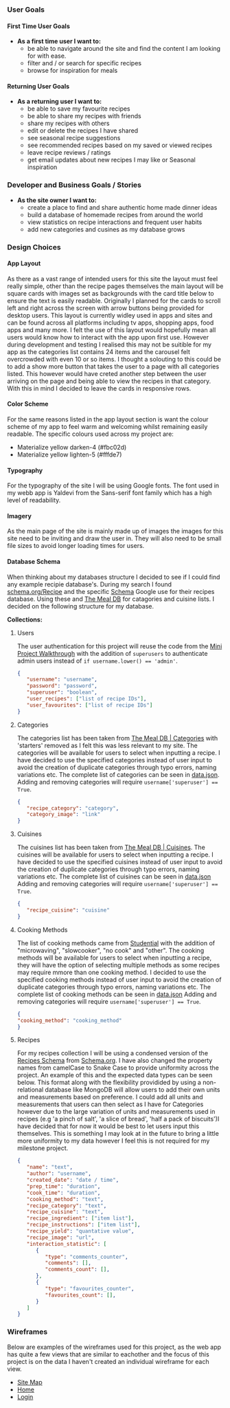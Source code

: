 ### User Goals

#### First Time User Goals 
   - __As a first time user I want to:__
      - be able to navigate around the site and find the content I am looking for with ease.
      - filter and / or search for specific recipes
      - browse for inspiration for meals

#### Returning User Goals
   - __As a returning user I want to:__
      - be able to save my favourite recipes
      - be able to share my recipes with friends
      - share my recipes with others
      - edit or delete the recipes I have shared
      - see seasonal recipe suggestions
      - see recommended recipes based on my saved or viewed recipes
      - leave recipe reviews / ratings 
      - get email updates about new recipes I may like or Seasonal inspiration

### Developer and Business Goals / Stories

   - __As the site owner I want to:__ 
      - create a place to find and share authentic home made dinner ideas
      - build a database of homemade recipes from around the world
      - view statistics on recipe interactions and frequent user habits
      - add new categories and cusines as my database grows


### Design Choices

#### App Layout

As there as a vast range of intended users for this site the layout must feel really simple, other than the recipe pages themselves the main layout will be square cards with images set as backgrounds with the card title below to ensure the text is easily readable. Originally I planned for the cards to scroll left and right across the screen with arrow buttons being provided for desktop users. This layout is currently widley used in apps and sites and can be found across all platforms including tv apps, shopping apps, food apps and many more. I felt the use of this layout would hopefully mean all users would know how to interact with the app upon first use. 
However during development and testing I realised this may not be suitible for my app as the categories list contains 24 items and the carousel felt overcrowded with even 10 or so items. I thought a solouting to this could be to add a show more button that takes the user to a page with all categories listed. This however would have creted another step between the user arriving on the page and being able to view the recipes in that category. With this in mind I decided to leave the cards in responsive rows.

#### Color Scheme

For the same reasons listed in the app layout section is want the colour scheme of my app to feel warm and welcoming whilst remaining easily readable. The specific colours used across my project are:
   - Materialize yellow darken-4 (#fbc02d)
   - Materialize yellow lighten-5 (#fffde7)

#### Typography

For the typography of the site I will be using Google fonts. The font used in my webb app is Yaldevi from the Sans-serif font family which has a high level of readability.

#### Imagery

As the main page of the site is mainly made up of images the images for this site need to be inviting and draw the user in. They will also need to be small file sizes to avoid longer loading times for users.

#### Database Schema

When thinking about my databases structure I decided to see if I could find any example recipie database's. During my search I found [schema.org/Recipe](https://schema.org/Recipe) and the specific [Schema](https://developers.google.com/search/docs/advanced/structured-data/recipe) Google use for their recipes database. Using these and [The Meal DB](https://www.themealdb.com/) for catagories and cuisine lists. I decided on the following structure for my database.

__Collections:__ 
1. Users

   The user authentication for this project will reuse the code from the [Mini Project Walkthrough](https://github.com/Tiff-C/task-master) with the addition of `superusers` to authenticate admin users instead of `if username.lower() == 'admin'`.

   ```JSON
   {
      "username": "username",
      "password": "password",
      "superuser": "boolean",
      "user_recipes": ["list of recipe IDs"],
      "user_favourites": ["list of recipe IDs"]
   }
   ```

2. Categories

   The categories list has been taken from [The Meal DB | Categories](https://www.themealdb.com/api/json/v1/1/list.php?c=list) with 'starters' removed as I felt this was less relevant to my site. The categories will be available for users to select when inputting a recipe. I have decided to use the specified categories instead of user input to avoid the creation of duplicate categories through typo errors, naming variations etc. The complete list of categories can be seen in [data.json](data.json). Adding and removing categories will require `username['superuser'] == True`.

   ```JSON
   {
      "recipe_category": "category",
      "category_image": "link"
   }
   ```

3. Cuisines

   The cuisines list has been taken from [The Meal DB | Cuisines](www.themealdb.com/api/json/v1/1/list.php?a=list). The cuisines will be available for users to select when inputting a recipe. I have decided to use the specified cuisines instead of user input to avoid the creation of duplicate categories through typo errors, naming variations etc. The complete list of cuisines can be seen in [data.json](data.json) Adding and removing categories will require `username['superuser'] == True`.

   ```JSON
   {
      "recipe_cuisine": "cuisine"
   }
   ```

4. Cooking Methods

   The list of cooking methods came from [Studential](https://www.studential.com/university/student-cooking/cooking-methods) with the addition of "microwaving", "slowcooker", "no cook" and "other". The cooking methods will be available for users to select when inputting a recipe, they will have the option of selecting multiple methods as some recipes may require mmore than one cooking method. I decided to use the specified cooking methods instead of user input to avoid the creation of duplicate categories through typo errors, naming variations etc. The complete list of cooking methods can be seen in [data.json](data.json) Adding and removing categories will require `username['superuser'] == True`.

      ```JSON
   {
      "cooking_method": "cooking_method"
   }
   ```

5. Recipes

   For my recipes collection I will be using a condensed version of the [Recipes Schema](https://schema.org/Recipe) from [Schema.org](https://schema.org/). I have also changed the property names from camelCase to Snake Case to provide uniformity across the project. An example of this and the expected data types can be seen below. 
   This format along with the flexibility providided by using a non-relational database like MongoDB will allow users to add their own units and measurements based on preference. I could add all units and measurements that users can then select as I have for Categories however due to the large variation of units and measurements used in recipes (e.g 'a pinch of salt', 'a slice of bread', 'half a pack of biscuits')I have decided that for now it would be best to let users input this themselves. This is something I may look at in the future to bring a little more uniformity to my data however I feel this is not required for my milestone project.

   ```JSON
   {
      "name": "text",
      "author": "username",
      "created_date": "date / time",
      "prep_time": "duration",
      "cook_time": "duration",
      "cooking_method": "text",
      "recipe_category": "text",
      "recipe_cuisine": "text",
      "recipe_ingredient": ["item list"],
      "recipe_instructions": ["item list"],
      "recipe_yield": "quantative value",
      "recipe_image": "url",
      "interaction_statistic": [
         {
            "type": "comments_counter",
            "comments": [],
            "comments_count": [],
         },
         {
            "type": "favourites_counter",
            "favourites_count": [],
         }
      ]
   }
   ```


### Wireframes

Below are examples of the wireframes used for this project, as the web app has quite a few views that are similar to eachother and the focus of this project is on the data I haven't created an individual wireframe for each view.

- [Site Map](/documentation/wireframes/ms3-site-map.png)
- [Home](/documentation/wireframes/ms3-home.png)
- [Login](/documentation/wireframes/ms3-login.png)
